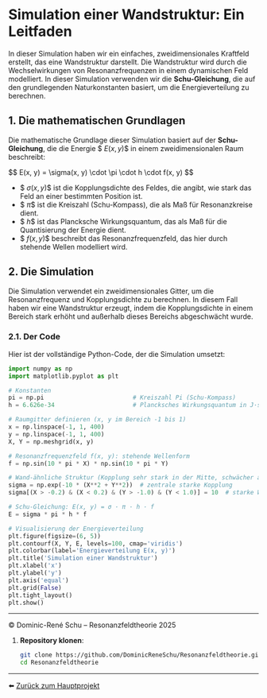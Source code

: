 # Simulation einer Wandstruktur: Ein Leitfaden

In dieser Simulation haben wir ein einfaches, zweidimensionales Kraftfeld erstellt, das eine Wandstruktur darstellt. Die Wandstruktur wird durch die Wechselwirkungen von Resonanzfrequenzen in einem dynamischen Feld modelliert. In dieser Simulation verwenden wir die **Schu-Gleichung**, die auf den grundlegenden Naturkonstanten basiert, um die Energieverteilung zu berechnen.

## 1. Die mathematischen Grundlagen

Die mathematische Grundlage dieser Simulation basiert auf der **Schu-Gleichung**, die die Energie $$\ E(x, y) \$$ in einem zweidimensionalen Raum beschreibt:

$$
E(x, y) = \sigma(x, y) \cdot \pi \cdot h \cdot f(x, y)
\$$

- $$\ \sigma(x, y) \$$ ist die Kopplungsdichte des Feldes, die angibt, wie stark das Feld an einer bestimmten Position ist.
- $$\ \pi \$$ ist die Kreiszahl (Schu-Kompass), die als Maß für Resonanzkreise dient.
- $$\ h \$$ ist das Plancksche Wirkungsquantum, das als Maß für die Quantisierung der Energie dient.
- $$\ f(x, y) \$$ beschreibt das Resonanzfrequenzfeld, das hier durch stehende Wellen modelliert wird.

## 2. Die Simulation

Die Simulation verwendet ein zweidimensionales Gitter, um die Resonanzfrequenz und Kopplungsdichte zu berechnen. In diesem Fall haben wir eine Wandstruktur erzeugt, indem die Kopplungsdichte in einem Bereich stark erhöht und außerhalb dieses Bereichs abgeschwächt wurde.

### 2.1. Der Code

Hier ist der vollständige Python-Code, der die Simulation umsetzt:

```python
import numpy as np
import matplotlib.pyplot as plt

# Konstanten
pi = np.pi                         # Kreiszahl Pi (Schu-Kompass)
h = 6.626e-34                      # Plancksches Wirkungsquantum in J·s

# Raumgitter definieren (x, y im Bereich -1 bis 1)
x = np.linspace(-1, 1, 400)
y = np.linspace(-1, 1, 400)
X, Y = np.meshgrid(x, y)

# Resonanzfrequenzfeld f(x, y): stehende Wellenform
f = np.sin(10 * pi * X) * np.sin(10 * pi * Y)

# Wand-ähnliche Struktur (Kopplung sehr stark in der Mitte, schwächer am Rand)
sigma = np.exp(-10 * (X**2 + Y**2))  # zentrale starke Kopplung
sigma[(X > -0.2) & (X < 0.2) & (Y > -1.0) & (Y < 1.0)] = 10  # starke Wand im Bereich

# Schu-Gleichung: E(x, y) = σ · π · h · f
E = sigma * pi * h * f

# Visualisierung der Energieverteilung
plt.figure(figsize=(6, 5))
plt.contourf(X, Y, E, levels=100, cmap='viridis')
plt.colorbar(label='Energieverteilung E(x, y)')
plt.title('Simulation einer Wandstruktur')
plt.xlabel('x')
plt.ylabel('y')
plt.axis('equal')
plt.grid(False)
plt.tight_layout()
plt.show()
   ```
---

© Dominic-René Schu – Resonanzfeldtheorie 2025

1. **Repository klonen**:  
   ```bash
   git clone https://github.com/DominicReneSchu/Resonanzfeldtheorie.git
   cd Resonanzfeldtheorie
   ```

---

⬅️ [Zurück zum Hauptprojekt](../../README.md)